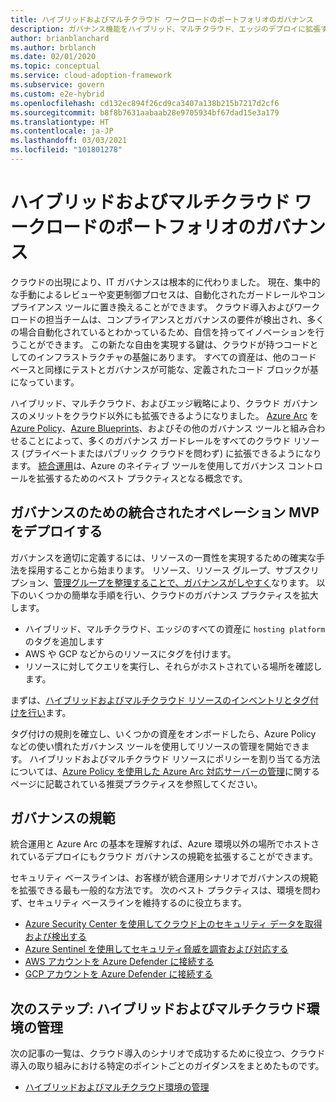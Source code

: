 ```yaml
---
title: ハイブリッドおよびマルチクラウド ワークロードのポートフォリオのガバナンス
description: ガバナンス機能をハイブリッド、マルチクラウド、エッジのデプロイに拡張する
author: brianblanchard
ms.author: brblanch
ms.date: 02/01/2020
ms.topic: conceptual
ms.service: cloud-adoption-framework
ms.subservice: govern
ms.custom: e2e-hybrid
ms.openlocfilehash: cd132ec894f26cd9ca3407a138b215b7217d2cf6
ms.sourcegitcommit: b8f8b7631aabaab28e9705934bf67dad15e3a179
ms.translationtype: HT
ms.contentlocale: ja-JP
ms.lasthandoff: 03/03/2021
ms.locfileid: "101801278"
---
```

# <a name="govern-your-portfolio-of-hybrid-and-multicloud-workloads"></a>ハイブリッドおよびマルチクラウド ワークロードのポートフォリオのガバナンス

クラウドの出現により、IT ガバナンスは根本的に代わりました。 現在、集中的な手動によるレビューや変更制御プロセスは、自動化されたガードレールやコンプライアンス ツールに置き換えることができます。 クラウド導入およびワークロードの担当チームは、コンプライアンスとガバナンスの要件が検出され、多くの場合自動化されているとわかっているため、自信を持ってイノベーションを行うことができます。 この新たな自由を実現する鍵は、クラウドが持つコードとしてのインフラストラクチャの基盤にあります。 すべての資産は、他のコード ベースと同様にテストとガバナンスが可能な、定義されたコード ブロックが基になっています。

ハイブリッド、マルチクラウド、およびエッジ戦略により、クラウド ガバナンスのメリットをクラウド以外にも拡張できるようになりました。 [Azure Arc](/azure/azure-arc/overview) を [Azure Policy](/azure/governance/policy/overview)、[Azure Blueprints](/azure/governance/blueprints/overview)、およびその他のガバナンス ツールと組み合わせることによって、多くのガバナンス ガードレールをすべてのクラウド リソース (プライベートまたはパブリック クラウドを問わず) に拡張できるようになります。 [統合運用](./unified-operations.md)は、Azure のネイティブ ツールを使用してガバナンス コントロールを拡張するためのベスト プラクティスとなる概念です。

## <a name="deploy-an-unified-operations-mvp-for-governance"></a>ガバナンスのための統合されたオペレーション MVP をデプロイする

ガバナンスを適切に定義するには、リソースの一貫性を実現するための確実な手法を採用することから始まります。 リソース、リソース グループ、サブスクリプション、[管理グループを整理することで、ガバナンスがしやすく](/azure/governance/management-groups/overview)なります。 以下のいくつかの簡単な手順を行い、クラウドのガバナンス プラクティスを拡大します。

- ハイブリッド、マルチクラウド、エッジのすべての資産に `hosting platform` のタグを追加します
- AWS や GCP などからのリソースにタグを付けます。
- リソースに対してクエリを実行し、それらがホストされている場所を確認します。

まずは、[ハイブリッドおよびマルチクラウド リソースのインベントリとタグ付けを行い](../../manage/hybrid/server/best-practices/arc-inventory-tagging.md)ます。

タグ付けの規則を確立し、いくつかの資産をオンボードしたら、Azure Policy などの使い慣れたガバナンス ツールを使用してリソースの管理を開始できます。 ハイブリッドおよびマルチクラウド リソースにポリシーを割り当てる方法については、[Azure Policy を使用した Azure Arc 対応サーバーの管理](../../manage/hybrid/server/best-practices/arc-policies-mma.md)に関するページに記載されている推奨プラクティスを参照してください。

## <a name="governance-disciplines"></a>ガバナンスの規範

統合運用と Azure Arc の基本を理解すれば、Azure 環境以外の場所でホストされているデプロイにもクラウド ガバナンスの規範を拡張することができます。

セキュリティ ベースラインは、お客様が統合運用シナリオでガバナンスの規範を拡張できる最も一般的な方法です。 次のベスト プラクティスは、環境を問わず、セキュリティ ベースラインを維持するのに役立ちます。

- [Azure Security Center を使用してクラウド上のセキュリティ データを取得および検出する](/azure/security-center/quickstart-onboard-machines)
- [Azure Sentinel を使用してセキュリティ脅威を調査および対応する](/azure/sentinel/tutorial-investigate-cases)
- [AWS アカウントを Azure Defender に接続する](/azure/security-center/quickstart-onboard-aws)
- [GCP アカウントを Azure Defender に接続する](/azure/security-center/quickstart-onboard-gcp)

## <a name="next-step-manage-hybrid-and-multicloud-environments"></a>次のステップ: ハイブリッドおよびマルチクラウド環境の管理

次の記事の一覧は、クラウド導入のシナリオで成功するために役立つ、クラウド導入の取り組みにおける特定のポイントごとのガイダンスをまとめたものです。

- [ハイブリッドおよびマルチクラウド環境の管理](./manage.md)
